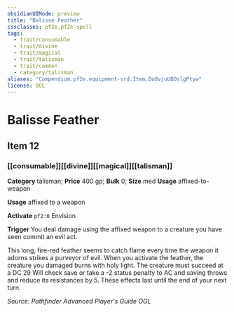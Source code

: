 ```yaml
---
obsidianUIMode: preview
title: "Balisse Feather"
cssclasses: pf2e,pf2e-spell
tags:
  - trait/consumable
  - trait/divine
  - trait/magical
  - trait/talisman
  - trait/common
  - category/talisman
aliases: "Compendium.pf2e.equipment-srd.Item.Do8vjuUBOslgPtyw"
license: OGL
---
```

# Balisse Feather
## Item 12
### [[consumable]][[divine]][[magical]][[talisman]]

**Category** talisman; 
**Price** 400 gp; 
**Bulk** 0; **Size** med
**Usage** affixed-to-weapon

**Usage** affixed to a weapon

**Activate** `pf2:0` Envision

**Trigger** You deal damage using the affixed weapon to a creature you have seen commit an evil act.

This long, fire-red feather seems to catch flame every time the weapon it adorns strikes a purveyor of evil. When you activate the feather, the creature you damaged burns with holy light. The creature must succeed at a DC 29 Will check save or take a -2 status penalty to AC and saving throws and reduce its resistances by 5. These effects last until the end of your next turn.

*Source: Pathfinder Advanced Player's Guide*
*OGL*